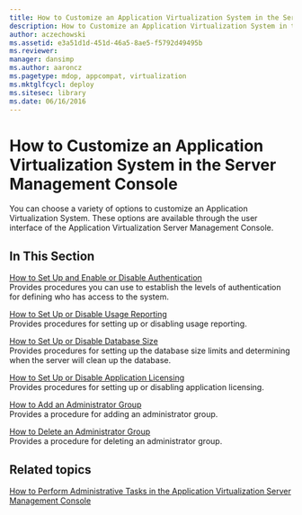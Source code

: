 ```yaml
---
title: How to Customize an Application Virtualization System in the Server Management Console
description: How to Customize an Application Virtualization System in the Server Management Console
author: aczechowski
ms.assetid: e3a51d1d-451d-46a5-8ae5-f5792d49495b
ms.reviewer: 
manager: dansimp
ms.author: aaroncz
ms.pagetype: mdop, appcompat, virtualization
ms.mktglfcycl: deploy
ms.sitesec: library
ms.date: 06/16/2016
---
```



# How to Customize an Application Virtualization System in the Server Management Console


You can choose a variety of options to customize an Application Virtualization System. These options are available through the user interface of the Application Virtualization Server Management Console.

## In This Section


<a href="" id="how-to-set-up-and-enable-or-disable-authentication"></a>[How to Set Up and Enable or Disable Authentication](how-to-set-up-and-enable-or-disable-authentication.md)  
Provides procedures you can use to establish the levels of authentication for defining who has access to the system.

<a href="" id="how-to-set-up-or-disable-usage-reporting"></a>[How to Set Up or Disable Usage Reporting](how-to-set-up-or-disable-usage-reporting.md)  
Provides procedures for setting up or disabling usage reporting.

<a href="" id="how-to-set-up-or-disable-database-size"></a>[How to Set Up or Disable Database Size](how-to-set-up-or-disable-database-size.md)  
Provides procedures for setting up the database size limits and determining when the server will clean up the database.

<a href="" id="how-to-set-up-or-disable-application-licensing"></a>[How to Set Up or Disable Application Licensing](how-to-set-up-or-disable-application-licensing.md)  
Provides procedures for setting up or disabling application licensing.

<a href="" id="how-to-add-an-administrator-group"></a>[How to Add an Administrator Group](how-to-add-an-administrator-group.md)  
Provides a procedure for adding an administrator group.

<a href="" id="how-to-delete-an-administrator-group"></a>[How to Delete an Administrator Group](how-to-delete-an-administrator-group.md)  
Provides a procedure for deleting an administrator group.

## Related topics


[How to Perform Administrative Tasks in the Application Virtualization Server Management Console](how-to-perform-administrative-tasks-in-the-application-virtualization-server-management-console.md)

 

 





